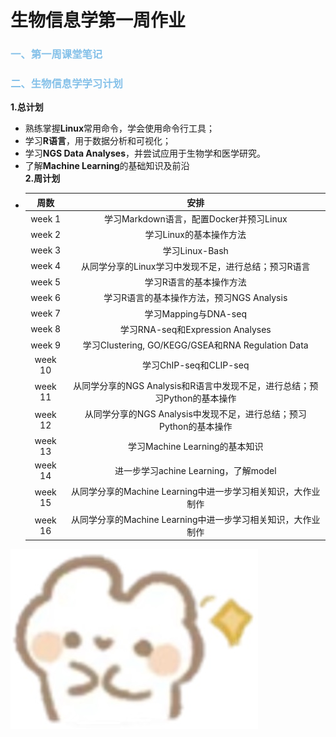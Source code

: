 # 生物信息学第一周作业

### <span style="color: #85C1E9;">一、第一周课堂笔记</span>
### <span style="color: #85C1E9;">二、生物信息学学习计划</span>
**1.总计划**  
  * 熟练掌握**Linux**常用命令，学会使用命令行工具；  
  * 学习**R语言**，用于数据分析和可视化；  
  * 学习**NGS Data Analyses**，并尝试应用于生物学和医学研究。  
  * 了解**Machine Learning**的基础知识及前沿<br>
**2.周计划**  
  * |周数              |安排                                               |
    |:-----------------:|:--------------------------------------------------:|
    |week 1|学习Markdown语言，配置Docker并预习Linux|
    |week 2|学习Linux的基本操作方法|
    |week 3|学习Linux-Bash|
    |week 4|从同学分享的Linux学习中发现不足，进行总结；预习R语言|
    |week 5|学习R语言的基本操作方法|
    |week 6|学习R语言的基本操作方法，预习NGS Analysis|
    |week 7|学习Mapping与DNA-seq|
    |week 8|学习RNA-seq和Expression Analyses|
    |week 9|学习Clustering, GO/KEGG/GSEA和RNA Regulation Data|
    |week 10|学习ChIP-seq和CLIP-seq|
    |week 11|从同学分享的NGS Analysis和R语言中发现不足，进行总结；预习Python的基本操作|
    |week 12|从同学分享的NGS Analysis中发现不足，进行总结；预习Python的基本操作|
    |week 13|学习Machine Learning的基本知识|
    |week 14|进一步学习achine Learning，了解model|
    |week 15|从同学分享的Machine Learning中进一步学习相关知识，大作业制作|
    |week 16|从同学分享的Machine Learning中进一步学习相关知识，大作业制作|
    
![可爱兔子](https://github.com/Joyee001/2025bioinfo/raw/main/images/兔子笑.jpg)
